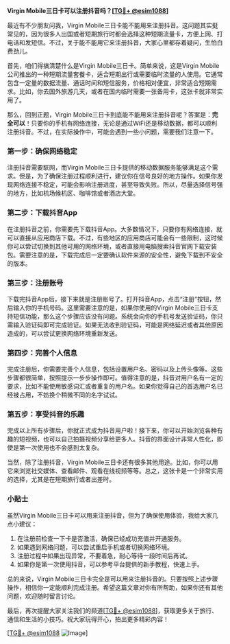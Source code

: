 **Virgin Mobile三日卡可以注册抖音吗？[[TG💪+ @esim1088](https://t.me/s/esim1088)]**

最近有不少朋友问我，Virgin Mobile三日卡能不能用来注册抖音。这问题其实挺常见的，因为很多人出国或者短期旅行时都会选择这种短期流量卡，方便上网、打电话和发短信。不过，关于能不能用它来注册抖音，大家心里都存着疑问，生怕白费劲儿。

首先，咱们得搞清楚什么是Virgin Mobile三日卡。简单来说，这是Virgin Mobile公司推出的一种短期流量套餐卡，适合短期出行或需要临时流量的人使用。它通常包含一定量的数据流量、通话时间和短信服务，价格相对便宜，非常适合短期需求。比如，你去国外旅游几天，或者在国内临时需要一张备用卡，这张卡就非常实用了。

那么，回到正题，Virgin Mobile三日卡到底能不能用来注册抖音呢？答案是：**完全可以**！只要你的手机有网络连接，无论是通过WiFi还是移动数据，都可以顺利注册抖音。不过，在实际操作中，可能会遇到一些小问题，需要我们注意一下。

### **第一步：确保网络稳定**
注册抖音需要联网，而Virgin Mobile三日卡提供的移动数据服务能够满足这个需求。但是，为了确保注册过程顺利进行，建议你在信号良好的地方操作。如果你发现网络连接不稳定，可能会影响注册进度，甚至导致失败。所以，尽量选择信号强的地方，比如机场候机区、咖啡馆或者酒店大堂。

### **第二步：下载抖音App**
在注册抖音之前，你需要先下载抖音App。大多数情况下，只要你有网络连接，就可以直接从应用商店下载。不过，有些地区的应用商店可能会有一些限制，这时候你可以尝试切换到其他可用的网络环境，或者直接用电脑搜索抖音官网下载安装包。需要注意的是，下载完成后一定要确认软件来源的安全性，避免下载到不安全的版本。

### **第三步：注册账号**
下载完抖音App后，接下来就是注册账号了。打开抖音App，点击“注册”按钮，然后输入你的手机号码。这里需要注意的是，如果你使用的Virgin Mobile三日卡支持短信功能，那么这个步骤应该没有问题。系统会向你的手机号发送验证码，你只需输入验证码即可完成验证。如果无法收到验证码，可能是网络延迟或者其他原因造成的，可以尝试更换网络环境重新发送。

### **第四步：完善个人信息**
完成注册后，你需要完善个人信息，包括设置用户名、密码以及上传头像等。这些步骤都很简单，按照提示一步步操作即可。值得注意的是，抖音对用户名有一定的要求，比如不能使用敏感词汇或者重复的用户名。如果你觉得自己的首选用户名已经被占用，不妨换个稍微不同的名字试试。

### **第五步：享受抖音的乐趣**
完成以上所有步骤后，你就正式成为抖音用户啦！接下来，你可以开始浏览各种有趣的短视频，也可以自己拍摄视频分享给更多人。抖音的界面设计非常人性化，即使是第一次使用也不会感到太复杂。

当然，除了注册抖音，Virgin Mobile三日卡还有很多其他用途。比如，你可以用它来浏览社交媒体、查看邮件、观看在线视频等等。总之，这张卡是一个非常实用的选择，尤其是在短期旅行或者出差时。

### **小贴士**
虽然Virgin Mobile三日卡可以用来注册抖音，但为了确保使用体验，我给大家几点小建议：
1. 在注册前检查一下卡是否激活，确保已经成功充值并开通服务。
2. 如果遇到网络问题，可以尝试重启手机或者切换网络环境。
3. 注册过程中如果出现异常，不要着急，耐心等待一段时间后再试。
4. 如果你是第一次使用抖音，可以参考平台提供的新手教程，快速上手。

总的来说，Virgin Mobile三日卡完全是可以用来注册抖音的。只要按照上述步骤操作，相信你一定能顺利完成注册。希望这篇文章对你有所帮助，如果你还有其他问题，欢迎随时留言讨论。

最后，再次提醒大家关注我们的频道[[TG💪+ @esim1088](https://t.me/s/esim1088)]，获取更多关于旅行、通信和生活的小技巧。祝大家玩得开心，拍出更多精彩内容！

[[TG💪+ @esim1088](https://t.me/s/esim1088) ![Image](https://i.postimg.cc/4NQfJmqS/Snipaste-2025-05-13-00-14-12.png)]